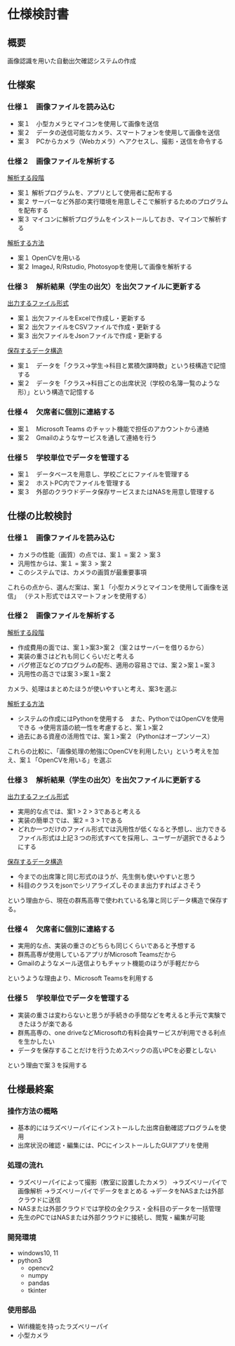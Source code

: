 # 仕様検討書

## 概要

画像認識を用いた自動出欠確認システムの作成

## 仕様案

### 仕様１　画像ファイルを読み込む

- 案１　小型カメラとマイコンを使用して画像を送信
- 案２　データの送信可能なカメラ、スマートフォンを使用して画像を送信
- 案３　PCからカメラ（Webカメラ）ヘアクセスし、撮影・送信を命令する

### 仕様２　画像ファイルを解析する

<u>解析する段階</u>

- 案１ 解析プログラムを、アプリとして使用者に配布する
- 案２ サーバーなど外部の実行環境を用意しそこで解析するためのプログラムを配布する
- 案３ マイコンに解析プログラムをインストールしておき、マイコンで解析する

<u>解析する方法</u>

- 案１ OpenCVを用いる
- 案２ ImageJ, R/Rstudio, Photosyopを使用して画像を解析する

### 仕様３　解析結果（学生の出欠）を出欠ファイルに更新する

<u>出力するファイル形式</u>

- 案１ 出欠ファイルをExcelで作成し・更新する
- 案２ 出欠ファイルをCSVファイルで作成・更新する
- 案３ 出欠ファイルをJsonファイルで作成・更新する

<u>保存するデータ構造</u>

- 案１　データを「クラス->学生->科目と累積欠課時数」という枝構造で記憶する
- 案２　データを「クラス->科目ごとの出席状況（学校の名簿一覧のような形）」という構造で記憶する

### 仕様４　欠席者に個別に連絡する

- 案１　Microsoft Teams のチャット機能で担任のアカウントから連絡
- 案２　Gmailのようなサービスを通して連絡を行う

### 仕様５　学校単位でデータを管理する

- 案１　データベースを用意し、学校ごとにファイルを管理する
- 案２　ホストPC内でファイルを管理する
- 案３　外部のクラウドデータ保存サービスまたはNASを用意し管理する

## 仕様の比較検討

### 仕様１　画像ファイルを読み込む

- カメラの性能（画質）の点では、案１ = 案２ > 案３
- 汎用性からは、案１ = 案３ > 案２
- このシステムでは、カメラの画質が最重要事項

これらの点から、選んだ案は、案１「小型カメラとマイコンを使用して画像を送信」
（テスト形式ではスマートフォンを使用する）

### 仕様２　画像ファイルを解析する

<u>解析する段階</u>

- 作成費用の面では、案１>案3>案２（案２はサーバーを借りるから）
- 実装の重さはどれも同じくらいだと考える
- バグ修正などのプログラムの配布、適用の容易さでは、案２>案１=案３
- 汎用性の高さでは案３>案１=案２

カメラ、処理はまとめたほうが使いやすいと考え、案3を選ぶ

<u>解析する方法</u>

- システムの作成にはPythonを使用する　また、PythonではOpenCVを使用できる
→使用言語の統一性を考慮すると、案１>案２
- 過去にある資産の活用性では、案１>案２（Pythonはオープンソース）

これらの比較に、「画像処理の勉強にOpenCVを利用したい」という考えを加え、案１「OpenCVを用いる」を選ぶ

### 仕様３　解析結果（学生の出欠）を出欠ファイルに更新する

<u>出力するファイル形式</u>

- 実用的な点では、案1 > 2 > 3であると考える
- 実装の簡単さでは、案2 = 3 > 1である
- どれか一つだけのファイル形式では汎用性が低くなると予想し、出力できるファイル形式は上記３つの形式すべてを採用し、ユーザーが選択できるようにする

<u>保存するデータ構造</u>

- 今までの出席簿と同じ形式のほうが、先生側も使いやすいと思う
- 科目のクラスをjsonでシリアライズしそのまま出力すればよさそう

という理由から、現在の群馬高専で使われている名簿と同じデータ構造で保存する。

### 仕様４　欠席者に個別に連絡する

- 実用的な点、実装の重さのどちらも同じくらいであると予想する
- 群馬高専が使用しているアプリがMicrosoft Teamsだから
- Gmailのようなメール送信よりもチャット機能のほうが手軽だから

というような理由より、Microsoft Teamsを利用する

### 仕様５　学校単位でデータを管理する

- 実装の重さは変わらないと思うが手続きの手間などを考えると手元で実験できたほうが楽である
- 群馬高専の、one driveなどMicrosoftの有料会員サービスが利用できる利点を生かしたい
- データを保存することだけを行うためスペックの高いPCを必要としない

という理由で案３を採用する

## 仕様最終案

### 操作方法の概略

- 基本的にはラズベリーパイにインストールした出席自動確認プログラムを使用
- 出席状況の確認・編集には、PCにインストールしたGUIアプリを使用

### 処理の流れ

- ラズベリーパイによって撮影（教室に設置したカメラ）
→ラズベリーパイで画像解析
→ラズベリーパイでデータをまとめる
→データをNASまたは外部クラウドに送信
- NASまたは外部クラウドでは学校の全クラス・全科目のデータを一括管理
- 先生のPCではNASまたは外部クラウドに接続し、閲覧・編集が可能

### 開発環境

- windows10, 11
- python3
  - opencv2
  - numpy
  - pandas
  - tkinter

### 使用部品

- Wifi機能を持ったラズベリーパイ
- 小型カメラ

